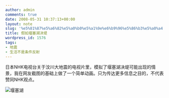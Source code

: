 ```yaml
---
author: admin
comments: true
date: 2008-05-31 10:37:13+00:00
layout: note
slug: '%e5%81%87%e5%a6%82%e5%a0%b0%e5%a1%9e%e6%b9%96%e5%86%b3%e5%a0%a4'
title: 假如堰塞湖决堤
wordpress_id: 1576
tags:
- 地震
- 生活不是条件反射
---
```


日本NHK电视台关于汶川大地震的电视片里，模拟了堰塞湖决堤可能出现的情景，我在网友截图的基础上做了一个简单动画。只为传达更多信息之目的，不代表赞同NHK观点。

![堰塞湖](http://i.hangzhou.com.cn/xxb/files/2008/05/yansehu.gif)
